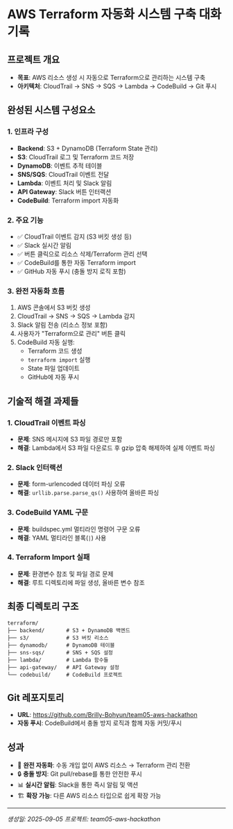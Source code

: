 # AWS Terraform 자동화 시스템 구축 대화 기록

## 프로젝트 개요
- **목표**: AWS 리소스 생성 시 자동으로 Terraform으로 관리하는 시스템 구축
- **아키텍처**: CloudTrail → SNS → SQS → Lambda → CodeBuild → Git 푸시

## 완성된 시스템 구성요소

### 1. 인프라 구성
- **Backend**: S3 + DynamoDB (Terraform State 관리)
- **S3**: CloudTrail 로그 및 Terraform 코드 저장
- **DynamoDB**: 이벤트 추적 테이블
- **SNS/SQS**: CloudTrail 이벤트 전달
- **Lambda**: 이벤트 처리 및 Slack 알림
- **API Gateway**: Slack 버튼 인터랙션
- **CodeBuild**: Terraform import 자동화

### 2. 주요 기능
- ✅ CloudTrail 이벤트 감지 (S3 버킷 생성 등)
- ✅ Slack 실시간 알림
- ✅ 버튼 클릭으로 리소스 삭제/Terraform 관리 선택
- ✅ CodeBuild를 통한 자동 Terraform import
- ✅ GitHub 자동 푸시 (충돌 방지 로직 포함)

### 3. 완전 자동화 흐름
1. AWS 콘솔에서 S3 버킷 생성
2. CloudTrail → SNS → SQS → Lambda 감지
3. Slack 알림 전송 (리소스 정보 포함)
4. 사용자가 "Terraform으로 관리" 버튼 클릭
5. CodeBuild 자동 실행:
   - Terraform 코드 생성
   - `terraform import` 실행
   - State 파일 업데이트
   - GitHub에 자동 푸시

## 기술적 해결 과제들

### 1. CloudTrail 이벤트 파싱
- **문제**: SNS 메시지에 S3 파일 경로만 포함
- **해결**: Lambda에서 S3 파일 다운로드 후 gzip 압축 해제하여 실제 이벤트 파싱

### 2. Slack 인터랙션
- **문제**: form-urlencoded 데이터 파싱 오류
- **해결**: `urllib.parse.parse_qs()` 사용하여 올바른 파싱

### 3. CodeBuild YAML 구문
- **문제**: buildspec.yml 멀티라인 명령어 구문 오류
- **해결**: YAML 멀티라인 블록(`|`) 사용

### 4. Terraform Import 실패
- **문제**: 환경변수 참조 및 파일 경로 문제
- **해결**: 루트 디렉토리에 파일 생성, 올바른 변수 참조

## 최종 디렉토리 구조
```
terraform/
├── backend/       # S3 + DynamoDB 백엔드
├── s3/            # S3 버킷 리소스
├── dynamodb/      # DynamoDB 테이블
├── sns-sqs/       # SNS + SQS 설정
├── lambda/        # Lambda 함수들
├── api-gateway/   # API Gateway 설정
└── codebuild/     # CodeBuild 프로젝트
```

## Git 레포지토리
- **URL**: https://github.com/Brilly-Bohyun/team05-aws-hackathon
- **자동 푸시**: CodeBuild에서 충돌 방지 로직과 함께 자동 커밋/푸시

## 성과
- 🎉 **완전 자동화**: 수동 개입 없이 AWS 리소스 → Terraform 관리 전환
- 🔒 **충돌 방지**: Git pull/rebase를 통한 안전한 푸시
- 📊 **실시간 알림**: Slack을 통한 즉시 알림 및 액션
- 🏗️ **확장 가능**: 다른 AWS 리소스 타입으로 쉽게 확장 가능

---
*생성일: 2025-09-05*
*프로젝트: team05-aws-hackathon*